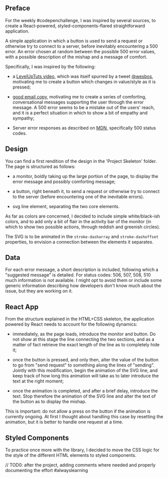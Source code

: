 <!-- Link to the work-in-progress pen right [here](). -->

## Preface

For the weekly #codepenchallenge, I was inspired by several sources, to create a React-powered, styled-components-flared straightforward application.

A simple application in which a button is used to send a request or otherwise try to connect to a server, before inevitably encountering a 500 error. An error chosen at random between the possible 500 error values, with a possible description of the mishap and a message of comfort.

Specifically, I was inspired by the following:

- a [LevelUpTuts video](https://www.youtube.com/watch?v=M24k18agaso), which was itself spurred by a tweet [@wesbos](https://twitter.com/wesbos/status/952935092774633472?lang=en), motivating me to create a button which changes in value/style as it is pressed;

- [good email copy](https://www.goodemailcopy.com/), motivating me to create a series of comforting, conversational messages supporting the user through the error message. A 500 error seems to be a mistake out of the users' reach, and it is a perfect situation in which to show a bit of empathy and sympathy;

- Server error responses as described on [MDN](https://developer.mozilla.org/en-US/docs/Web/HTTP/Status#Server_error_responses), specifically 500 status codes.


## Design

You can find a first rendition of the design in the 'Project Skeleton' folder. The page is structured as follows:

- a monitor, boldly taking up the large portion of the page, to display the error message and possibly comforting message;

- a button, right beneath it, to send a request or otherwise try to connect to the server (before encountering one of the inevitable errors).

- svg line element, separating the two core elements.

As far as colors are concerned, I decided to include simple white/black-ish colors, and to add only a bit of flair in the activity bar of the monitor (in which to show two possible actions, through reddish and greenish circles).

The SVG is to be animated in the `stroke-dasharray` and `stroke-dashoffset` properties, to envision a connection between the elements it separates.

## Data

For each error message, a short description is included, following which a "suggested message" is detailed. For status codes: 506, 507, 508, 510 much information is not available. I might opt to avoid them or include some generic information describing how developers don't know much about the issue, but they are working on it.

## React App

From the structure explained in the HTML+CSS skeleton, the application powered by React needs to account for the following dynamics:

- immediately, as the page loads, introduce the monitor and button. Do not show at this stage the line connecting the two sections, and as a matter of fact retrieve the exact length of the line as to completely hide it;

- once the button is pressed, and only then, alter the value of the button to go from "send request" to something along the lines of "sending". Jointly with this modification, begin the animation of the SVG line, and keep track of how long this animation will take as to later introduce the text at the right moment;

- once the animation is completed, and after a brief delay, introduce the text. Stop therefore the animation of the SVG line and alter the text of the button as to display the mishap.

This is important: do not allow a press on the button if the animation is currently ongoing. At first I thought about handling this case by resetting the animation, but it is better to handle one request at a time.


## Styled Components

To practice once more with the library, I decided to move the CSS logic for the style of the different HTML elements to styled components.

// TOD0: after the project, adding comments where needed and properly documenting the effort #alwayslearning